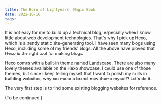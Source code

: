 ```yaml
---
title: The Born of Lightyears' Magic Book
date: 2022-10-16
tags:
---
```


It is not easy for me to build up a technical blog, especially when I know little about web development technologies. That's why I pick up Hexo, which is a trendy static site-generating tool. I have seen many blogs using Hexo, including some of my friends' blogs. All the above have proved that Hexo is the right tool for making blogs.

Hexo comes with a built-in theme named Landscape. There are also many lovely themes available on the Hexo showcase. I could use one of those themes, but since I keep telling myself that I want to polish my skills in building websites, why not make a brand-new theme myself? Let's do it.

The very first step is to find some existing blogging websites for reference.

(To be continued.)
